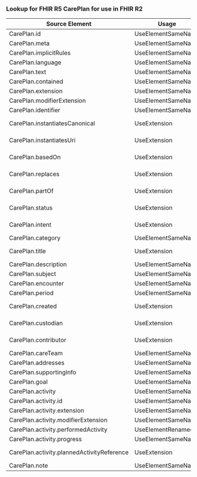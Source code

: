 ### Lookup for FHIR R5 CarePlan for use in FHIR R2

| Source Element | Usage | Target |
| -------------- | ----- | ------ |
| CarePlan.id | UseElementSameName | CarePlan.id |
| CarePlan.meta | UseElementSameName | CarePlan.meta |
| CarePlan.implicitRules | UseElementSameName | CarePlan.implicitRules |
| CarePlan.language | UseElementSameName | CarePlan.language |
| CarePlan.text | UseElementSameName | CarePlan.text |
| CarePlan.contained | UseElementSameName | CarePlan.contained |
| CarePlan.extension | UseElementSameName | CarePlan.extension |
| CarePlan.modifierExtension | UseElementSameName | CarePlan.modifierExtension |
| CarePlan.identifier | UseElementSameName | CarePlan.identifier |
| CarePlan.instantiatesCanonical | UseExtension | http://hl7.org/fhir/5.0/StructureDefinition/extension-CarePlan.instantiatesCanonical |
| CarePlan.instantiatesUri | UseExtension | http://hl7.org/fhir/5.0/StructureDefinition/extension-CarePlan.instantiatesUri |
| CarePlan.basedOn | UseExtension | http://hl7.org/fhir/5.0/StructureDefinition/extension-CarePlan.basedOn |
| CarePlan.replaces | UseExtension | http://hl7.org/fhir/5.0/StructureDefinition/extension-CarePlan.replaces |
| CarePlan.partOf | UseExtension | http://hl7.org/fhir/5.0/StructureDefinition/extension-CarePlan.partOf |
| CarePlan.status | UseExtension | http://hl7.org/fhir/5.0/StructureDefinition/extension-CarePlan.status |
| CarePlan.intent | UseExtension | http://hl7.org/fhir/5.0/StructureDefinition/extension-CarePlan.intent |
| CarePlan.category | UseElementSameName | CarePlan.category |
| CarePlan.title | UseExtension | http://hl7.org/fhir/5.0/StructureDefinition/extension-CarePlan.title |
| CarePlan.description | UseElementSameName | CarePlan.description |
| CarePlan.subject | UseElementSameName | CarePlan.subject |
| CarePlan.encounter | UseElementSameName | CarePlan.context |
| CarePlan.period | UseElementSameName | CarePlan.period |
| CarePlan.created | UseExtension | http://hl7.org/fhir/5.0/StructureDefinition/extension-CarePlan.created |
| CarePlan.custodian | UseExtension | http://hl7.org/fhir/5.0/StructureDefinition/extension-CarePlan.custodian |
| CarePlan.contributor | UseExtension | http://hl7.org/fhir/5.0/StructureDefinition/extension-CarePlan.contributor |
| CarePlan.careTeam | UseElementSameName | CarePlan |
| CarePlan.addresses | UseElementSameName | CarePlan.addresses |
| CarePlan.supportingInfo | UseElementSameName | CarePlan.support |
| CarePlan.goal | UseElementSameName | CarePlan.goal |
| CarePlan.activity | UseElementSameName | CarePlan.activity |
| CarePlan.activity.id | UseElementSameName | CarePlan.activity.id |
| CarePlan.activity.extension | UseElementSameName | CarePlan.activity.extension |
| CarePlan.activity.modifierExtension | UseElementSameName | CarePlan.activity.modifierExtension |
| CarePlan.activity.performedActivity | UseElementRenamed | CarePlan.activity.actionResulting |
| CarePlan.activity.progress | UseElementSameName | CarePlan.activity.progress |
| CarePlan.activity.plannedActivityReference | UseExtension | http://hl7.org/fhir/5.0/StructureDefinition/extension-CarePlan.activity.plannedActivityReference |
| CarePlan.note | UseElementSameName | CarePlan.note |
